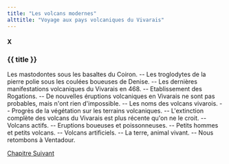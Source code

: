```yaml
---
title: "Les volcans modernes"
alttitle: "Voyage aux pays volcaniques du Vivarais"
---
```


#### X

### {{ title }}

<div id="tltr">

Les mastodontes sous les basaltes du Coiron. -- Les troglodytes de la pierre
polie sous les coulées boueuses de Denise. -- Les dernières manifestations
volcaniques du Vivarais en 468. -- Etablissement des Rogations. -- De nouvelles
éruptions volcaniques en Vivarais ne sont pas probables, mais n'ont rien
d'impossible. -- Les noms des volcans vivarois. -- Progrès de la végétation sur
les terrains volcaniques. -- L'extinction complète des volcans du Vivarais est
plus récente qu'on ne le croit. -- Volcans actifs. -- Eruptions boueuses et
poissonneuses. -- Petits hommes et petits volcans. -- Volcans artificiels. -- La
terre, animal vivant. -- Nous retombons à Ventadour.

</div>

<div id="next">

[Chapitre Suivant](11.html)

</div>
